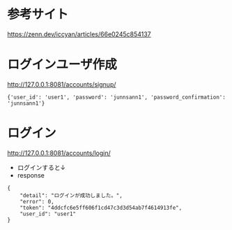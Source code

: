 # 参考サイト
https://zenn.dev/iccyan/articles/66e0245c854137

# ログインユーザ作成
http://127.0.0.1:8081/accounts/signup/
```
{'user_id': 'user1', 'password': 'junnsann1', 'password_confirmation': 'junnsann1'}
```

# ログイン
http://127.0.0.1:8081/accounts/login/
* ログインすると↓
* response
```
{
    "detail": "ログインが成功しました。",
    "error": 0,
    "token": "4ddcfc6e5ff606f1cd47c3d3d54ab7f4614913fe",
    "user_id": "user1"
}
```